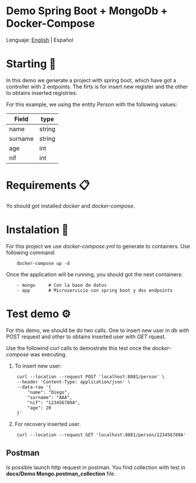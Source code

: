 # Demo Spring Boot + MongoDb + Docker-Compose

Lenguaje: [English](../README.md) | Español

# Starting 🚀
In this demo we generate a project with spring boot, which have got a controller with 2 entpoints. The firts is for insert new register and the other to obtains inserted registries.

For this example, we using the entity *Person* with the following values:

| Field | type |
| -- | -- |
| name | string |
| surname | string |
| age | int |
| nif | int |

# Requirements 📋
Yo should got installed *docker* and *docker-compose*.

# Instalation 🔧
For this project we use *docker-compose.yml* to generate to containers. Use following command:

```
    docker-compose up -d
```
Once the application will be running, you should got the next containers:

````
    - mongo     # Con la base de datos
    - app       # Microservicio con spring boot y dos endpoints
```` 

# Test demo ⚙️
For this demo, we should be do two calls. One to insert new user in db with POST request and other to obtains inserted user with *GET* rquest.

Use the followind *curl* calls to demostrate this test once the *docker-compose* was executing. 

1. To insert new user:
```
    curl --location --request POST 'localhost:8081/person' \
    --header 'Content-Type: application/json' \
    --data-raw '{
        "name": "Diego",
        "surname": "AAA",
        "nif": "123456789A",
        "age": 20
    }'
```

2. For recovery inserted user.
```
    curl --location --request GET 'localhost:8081/person/123456789A'
```

## Postman
Is possible launch http request in postman. You find collection with test in **docs/Demo Mongo.postman_collection** file.
